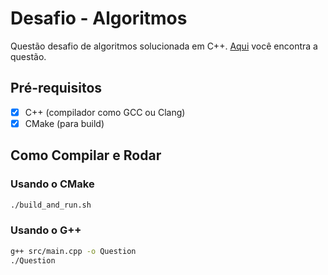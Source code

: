 # Desafio - Algoritmos

Questão desafio de algoritmos solucionada em C++.
[Aqui](QUESTION.md) você encontra a questão.

## Pré-requisitos

- [x] C++ (compilador como GCC ou Clang)
- [x] CMake (para build)

## Como Compilar e Rodar

### Usando o CMake

```bash
./build_and_run.sh
```

### Usando o G++

```bash
g++ src/main.cpp -o Question
./Question
```
